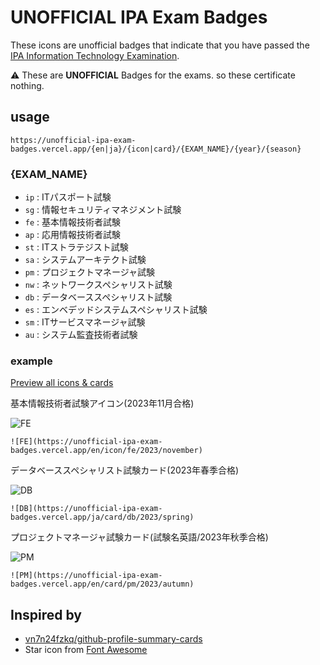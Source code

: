 # UNOFFICIAL IPA Exam Badges

These icons are unofficial badges that indicate that you have passed the [IPA Information Technology Examination](https://www.ipa.go.jp/shiken/index.html).

⚠️ These are **UNOFFICIAL** Badges for the exams. so these certificate nothing.

## usage

```
https://unofficial-ipa-exam-badges.vercel.app/{en|ja}/{icon|card}/{EXAM_NAME}/{year}/{season}
```

### {EXAM_NAME}

- `ip` : ITパスポート試験
- `sg` : 情報セキュリティマネジメント試験
- `fe` : 基本情報技術者試験
- `ap` : 応用情報技術者試験
- `st` : ITストラテジスト試験
- `sa` : システムアーキテクト試験
- `pm` : プロジェクトマネージャ試験
- `nw` : ネットワークスペシャリスト試験
- `db` : データベーススペシャリスト試験
- `es` : エンベデッドシステムスペシャリスト試験
- `sm` : ITサービスマネージャ試験
- `au` : システム監査技術者試験

### example

[Preview all icons & cards](https://unofficial-ipa-exam-badges.vercel.app/)

基本情報技術者試験アイコン(2023年11月合格)

![FE](https://unofficial-ipa-exam-badges.vercel.app/en/icon/fe/2023/november)

```
![FE](https://unofficial-ipa-exam-badges.vercel.app/en/icon/fe/2023/november)
```

データベーススペシャリスト試験カード(2023年春季合格)

![DB](https://unofficial-ipa-exam-badges.vercel.app/ja/card/db/2023/spring)

```
![DB](https://unofficial-ipa-exam-badges.vercel.app/ja/card/db/2023/spring)
```

プロジェクトマネージャ試験カード(試験名英語/2023年秋季合格)

![PM](https://unofficial-ipa-exam-badges.vercel.app/en/card/pm/2023/autumn)

```
![PM](https://unofficial-ipa-exam-badges.vercel.app/en/card/pm/2023/autumn)
```

## Inspired by
- [vn7n24fzkq/github-profile-summary-cards](https://github.com/vn7n24fzkq/github-profile-summary-cards)
- Star icon from [Font Awesome](https://fontawesome.com/) 
